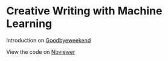 # Creative Writing with Machine Learning

Introduction on [Goodbyeweekend](https://www.goodbyeweekend.io/projects/creative-writing-with-machine-learning)

View the code on [Nbviewer](https://nbviewer.org/github/vineetver/creative-writing-gpt2/blob/main/GPT2_Creative_Writing.ipynb)
